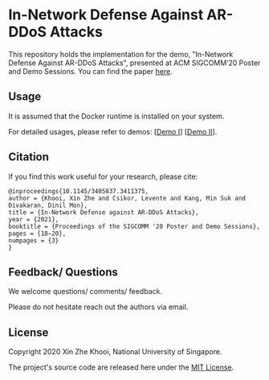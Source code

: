 # In-Network Defense Against AR-DDoS Attacks

This repository holds the implementation for the demo, "In-Network Defense Against AR-DDoS Attacks", presented at ACM SIGCOMM’20 Poster and Demo Sessions.
You can find the paper [here](https://dl.acm.org/doi/abs/10.1145/3405837.3411375).

## Usage
It is assumed that the Docker runtime is installed on your system.

For detailed usages, please refer to demos: [[Demo I](https://youtu.be/aDkMkAMw9v4)] [[Demo II](https://youtu.be/d6XJFIi4nz8)].

## Citation

If you find this work useful for your research, please cite:
```
@inproceedings{10.1145/3405837.3411375,
author = {Khooi, Xin Zhe and Csikor, Levente and Kang, Min Suk and Divakaran, Dinil Mon},
title = {In-Network Defense against AR-DDoS Attacks},
year = {2021},
booktitle = {Proceedings of the SIGCOMM '20 Poster and Demo Sessions},
pages = {18–20},
numpages = {3}
}
```

## Feedback/ Questions
We welcome questions/ comments/ feedback.

Please do not hesitate reach out the authors via email.

## License
Copyright 2020 Xin Zhe Khooi, National University of Singapore.

The project's source code are released here under the [MIT License](https://opensource.org/licenses/MIT).
